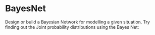 # BayesNet
Design or build a Bayesian Network for modelling a given situation. Try finding out the Joint probability distributions using the Bayes Net:
